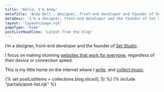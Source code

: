 ```yaml
---
title: 'Hello, I’m Andy'
metaTitle: 'Andy Bell - Designer, front-end developer and founder of Set Studio'
metaDesc: 'I’m a designer, front-end developer and the founder of Set Studio.'
layout: 'layouts/page.njk'
pageType: 'home'
postListHeadline: 'Latest from the blog'
---
```


I’m a designer, front-end developer and the founder of [Set Studio](https://set.studio/).

I focus on making stunning [websites that work for everyone](https://buildexcellentwebsit.es/), regardless of their device or connection speed.

This is my little home on the internet where I [write](/blog/), and [collect music](/music-collection/).

{% set postListItems = collections.blog.slice(0, 5) %}
{% include "partials/post-list.njk" %}